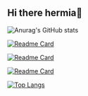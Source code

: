 ## Hi there hermia👋

<!--

**Here are some ideas to get you started:**

🙋‍♀️ A short introduction - what is your organization all about?
🌈 Contribution guidelines - how can the community get involved?
👩‍💻 Useful resources - where can the community find your docs? Is there anything else the community should know?
🍿 Fun facts - what does your team eat for breakfast?
🧙 Remember, you can do mighty things with the power of [Markdown](https://docs.github.com/github/writing-on-github/getting-started-with-writing-and-formatting-on-github/basic-writing-and-formatting-syntax)
-->
![Anurag's GitHub stats](https://github-readme-stats.vercel.app/api?username=hermiablog&show_icons=true&show_icons=true&theme=vue)

[![Readme Card](https://github-readme-stats.vercel.app/api/pin/?username=hermia-studio&repo=shop-webapp-server&show_icons=true&show_icons=true&theme=vue)](https://github.com/hermia-studio/shop-webapp-server)

[![Readme Card](https://github-readme-stats.vercel.app/api/pin/?username=hermia-studio&repo=shop-webapp-vue&show_icons=true&show_icons=true&theme=vue)](https://github.com/hermia-studio/shop-webapp-vue)

[![Readme Card](https://github-readme-stats.vercel.app/api/pin/?username=hermia-studio&repo=admin-vue&show_icons=true&show_icons=true&theme=vue)]([https://github.com/hermia-studio/shop-webapp-server](https://github.com/hermia-studio/admin-vue))

[![Top Langs](https://github-readme-stats.vercel.app/api/top-langs/?username=hermiablog&layout=compact&show_icons=true&show_icons=true&theme=vue)](https://github.com/hermiablog)
